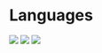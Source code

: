 # Languages
<p>
    <img src="https://img.shields.io/badge/JavaScript-323330?style=for-the-badge&logo=javascript&logoColor=F7DF1E" />
    <img src="https://img.shields.io/badge/-HTML5-E34F26?style=for-the-badge&logo=html5&logoColor=white" />
    <img src="https://img.shields.io/badge/-CSS3-2596be?style=for-the-badge&logo=css3&logoColor=white" />
</p>
